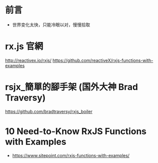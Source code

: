 


# 前言 #

- 世界变化太快，只能冷眼以对，慢慢拾取 

# rx.js 官網
http://reactivex.io/rxjs/
https://github.com/reactiveX/rxjs-functions-with-examples

# rsjx_簡單的腳手架 (国外大神 Brad Traversy)
https://github.com/bradtraversy/rxjs_boiler


# 10 Need-to-Know RxJS Functions with Examples

- https://www.sitepoint.com/rxjs-functions-with-examples/

